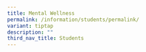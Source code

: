 ```yaml
---
title: Mental Wellness
permalink: /information/students/permalink/
variant: tiptap
description: ""
third_nav_title: Students
---
```

